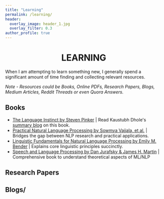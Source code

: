 ```yaml
---
title: "Learning"
permalink: /learning/
header:
  overlay_image: header_1.jpg
  overlay_filter: 0.3
author_profile: true
---
```

# <center>LEARNING</center>

When I am attempting to learn something new, I generally spend a significant amount of time finding and collecting relevant resources. 

*Note - Resources could be Books, Online PDFs, Research Papers, Blogs, Medium Articles, Reddit Threads or even Quora Answers.*

## Books

- [The Language Instinct by Steven Pinker](https://en.wikipedia.org/wiki/The_Language_Instinct) &#124; Read Kaustubh Dhole's [summary blog](https://kaustubhdhole.wordpress.com/2020/11/10/discussing-the-language-instinct-nlp-researcher/) on this book.
- [Practical Natural Language Processing by Sowmya Vajjala, et al.](https://www.oreilly.com/library/view/practical-natural-language/9781492054047/) | Bridges the gap between NLP research and practical applications.
- [Linguistic Fundamentals for Natural Language Processing by Emily M. Bender](https://www.morganclaypool.com/doi/abs/10.2200/S00493ED1V01Y201303HLT020) | Explains core linguistic principles succinctly.
- [Speech and Language Processing by Dan Jurafsky & James H. Martin](https://web.stanford.edu/~jurafsky/slp3/) | Comprehensive book to understand theoretical aspects of ML/NLP


## Research Papers


## Blogs/
